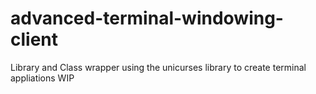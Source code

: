 # advanced-terminal-windowing-client
Library and Class wrapper using the unicurses library to create terminal appliations WIP
